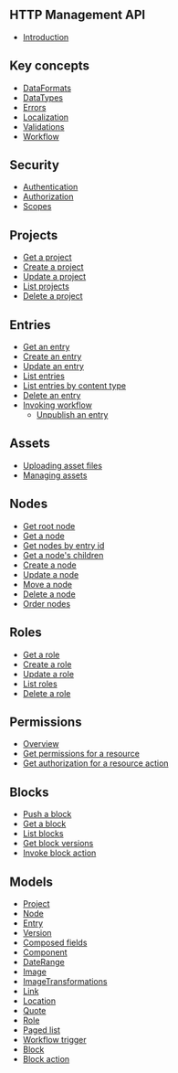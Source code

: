 ## HTTP Management API

* [Introduction](/README.md)

## Key concepts

* [DataFormats](/key-concepts/data-formats.md)
* [DataTypes](/key-concepts/data-types.md)
* [Errors](/key-concepts/errors.md)
* [Localization](/key-concepts/localization.md)
* [Validations](/key-concepts/validations.md)
* [Workflow](/key-concepts/workflow.md)

## Security

* [Authentication](security/authentication.md)
* [Authorization](security/authorization.md)
* [Scopes](security/scopes.md)

## Projects

* [Get a project](/projects/get-a-project.md)
* [Create a project](/projects/create-a-project.md)
* [Update a project](/projects/update-a-project.md)
* [List projects](/projects/list-projects.md)
* [Delete a project](/projects/delete-a-project.md)

<!-- ## Content Types
* [Get a content type](/key-concepts/content-types.md#get-a-content-type)
* [Create a content type](/key-concepts/content-types.md#create-a-content-type)
* [Update a content type](/key-concepts/content-types.md#update-a-content-type)
* [Publish a content type](/key-concepts/content-types.md#publish-a-content-type)
* [List content types](/key-concepts/content-types.md#list-content-types)
* [Delete a content type](/key-concepts/content-types.md#delete-a-content-type)
* [Add a component to a content type](/key-concepts/content-types.md#add-a-component-to-a-content-type) -->

<!-- ## ## Components
* [Get a component](/key-concepts/components.md#get-a-component)
* [Create a component](/key-concepts/components.md#create-a-component)
* [Update a component](/key-concepts/components.md#update-a-component)
* [Publish a component](/key-concepts/components.md#publish-a-component)
* [Delete a component](/key-concepts/components.md#delete-a-component) -->

## Entries

* [Get an entry](/entries/get-an-entry.md)
* [Create an entry](/entries/create-an-entry.md)
* [Update an entry](/entries/update-an-entry.md)
* [List entries](/entries/list-entries.md)
* [List entries by content type](/entries/list-entries-by-content-type.md)
* [Delete an entry](/entries/delete-an-entry.md)
* [Invoking workflow](/entries/invoking-workflow.md)
  * [Unpublish an entry](/entries/unpublish-an-entry.md)

## Assets

* [Uploading asset files](/assets/upload-asset-file.md)
* [Managing assets](/assets/managing-assets.md)

## Nodes

* [Get root node](/nodes/get-root-node.md)
* [Get a node](/nodes/get-a-node.md)
* [Get nodes by entry id](/nodes/get-nodes-by-entryid.md)
* [Get a node's children](/nodes/get-nodes-children.md)
* [Create a node](/nodes/create-a-node.md)
* [Update a node](/nodes/update-a-node.md)
* [Move a node](/nodes/move-a-node.md)
* [Delete a node](/nodes/delete-a-node.md)
* [Order nodes](/nodes/order-nodes.md)

## Roles

* [Get a role](/roles/get-a-role.md)
* [Create a role](/roles/create-a-role.md)
* [Update a role](/roles/update-a-role.md)
* [List roles](/roles/list-roles.md)
* [Delete a role](/roles/delete-a-role.md)

## Permissions

* [Overview](/permissions/overview.md)
* [Get permissions for a resource](/permissions/get-permissions-for-a-resource.md)
* [Get authorization for a resource action](/permissions/get-authorization-for-a-resource-action.md)

## Blocks

* [Push a block](/blocks/push-a-block.md)
* [Get a block](/blocks/get-a-block.md)
* [List blocks](/blocks/list-blocks.md)
* [Get block versions](/blocks/get-block-versions.md)
* [Invoke block action](/blocks/invoke-block-actions.md)

## Models

* [Project](/model/project.md)
* [Node](/model/node.md)
* [Entry](/model/entry.md)
* [Version](/model/version.md)
* [Composed fields](/model/composed.md)
* [Component](/model/component.md)
* [DateRange](/model/date-range.md)
* [Image](/model/image.md)
* [ImageTransformations](/model/image-transformations.md)
* [Link](/model/link.md)
* [Location](/model/location.md)
* [Quote](/model/quote.md)
* [Role](/model/role.md)
* [Paged list](/model/paged-list.md)
* [Workflow trigger](/model/workflow-trigger.md)
* [Block](/model/block.md)
* [Block action](/model/block-action.md)

<!-- * [AssetFile](/model/assetfile.md) -->

<!-- * [Content type](/model/content-type.md) -->

<!--* [Role](/model/role.md)
 * [Content type](/model/content-type.md) -->

